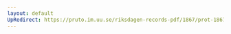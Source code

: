 ```yaml
---
layout: default
UpRedirect: https://pruto.im.uu.se/riksdagen-records-pdf/1867/prot-1867--ak--413/prot-1867--ak--413_068.pdf
---
```

